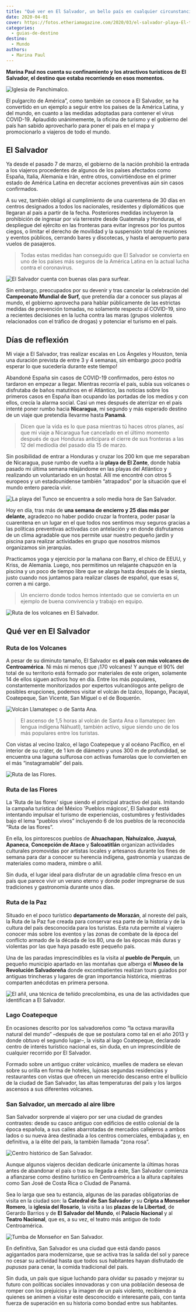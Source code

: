 ```yaml
---
title: "Qué ver en El Salvador, un bello país en cualquier circunstancia"
date: 2020-04-01
cover: https://fotos.etheriamagazine.com/2020/03/el-salvador-playa-El-tunco.jpg
categories: 
  - guias-de-destino
destino: 
  - Mundo
authors: 
  - Marina Paul
---
```


**Marina Paul nos cuenta su confinamiento y los atractivos turísticos de El Salvador, el 
destino que estaba recorriendo en esos momentos.** 

![Iglesia de Panchimalco.](https://fotos.etheriamagazine.com/2020/03/viajar-sola-Iglesia-Panchimalco.jpg "Iglesia de Panchimalco. © O.T. El Salvador")

El pulgarcito de América”, como también se conoce a El Salvador, se ha convertido en un 
ejemplo a seguir entre los países de la América Latina, y del mundo, en cuanto a las 
medidas adoptadas para contener el virus COVID-19. Aplaudido unánimemente, la oficina de 
turismo y el gobierno del país han sabido aprovecharlo para poner el país en el mapa y 
promocionarlo a viajeros de todo el mundo. 

## El Salvador

Ya desde el pasado 7 de marzo, el gobierno de la nación prohibió la entrada a los 
viajeros procedentes de algunos de los países afectados como España, Italia, Alemania e 
Irán, entre otros, convirtiéndose en el primer estado de América Latina en decretar 
acciones preventivas aún sin casos confirmados. 

A su vez, también obligó al cumplimiento de una cuarentena de 30 días en centros 
designados a todos los nacionales, residentes y diplomáticos que llegaran al país a 
partir de la fecha. Posteriores medidas incluyeron la prohibición de ingresar por vía 
terrestre desde Guatemala y Honduras, el despliegue del ejército en las fronteras para 
evitar ingresos por los puntos ciegos, o limitar el derecho de movilidad y la suspensión 
total de reuniones y eventos públicos, cerrando bares y discotecas, y hasta el 
aeropuerto para vuelos de pasajeros. 

> Todas estas medidas han conseguido que El Salvador se convierta en uno de los países más 
> seguros de la América Latina en la actual lucha contra el coronavirus. 

![El Salvador cuenta con buenas olas para surfear.](https://fotos.etheriamagazine.com/2020/03/el-salvador-surf-playa.jpg "El Salvador cuenta con buenas olas para surfear. © O.T. El Salvador")

Sin embargo, preocupados por su devenir y tras cancelar la celebración del **Campeonato 
Mundial de Surf,** que pretendía dar a conocer sus playas al mundo, el gobierno 
aprovecha para hablar públicamente de las estrictas medidas de prevención tomadas, no 
solamente respecto al COVID-19, sino a recientes decisiones en la lucha contra las maras 
(grupos violentos relacionados con el tráfico de drogas) y potenciar el turismo en el 
país. 

## Días de reflexión

Mi viaje a El Salvador, tras realizar escalas en Los Ángeles y Houston, tenía una 
duración prevista de entre 3 y 4 semanas, sin embargo ¡poco podría esperar lo que 
sucedería durante este tiempo! 

Abandoné España sin casos de COVID-19 confirmados, pero éstos no tardaron en empezar a 
llegar. Mientras recorría el país, subía sus volcanes o disfrutaba de baños matutinos en 
el Atlántico, las noticias sobre los primeros casos en España iban ocupando las portadas 
de los medios y con ellos, crecía la alarma social. Casi un mes después de aterrizar en 
el país intenté poner rumbo hacia **Nicaragua**, mi segundo y más esperado destino de un 
viaje que pretendía llevarme hasta **Panamá**. 

> Dicen que la vida es lo que pasa mientras tú haces otros planes, así que mi viaje a 
> Nicaragua fue cancelado en el último momento después de que Honduras anticipara el 
> cierre de sus fronteras a las 12 del mediodía del pasado día 15 de marzo. 

Sin posibilidad de entrar a Honduras y cruzar los 200 km que me separaban de Nicaragua, 
puse rumbo de vuelta a la **playa de El Zonte**, donde había pasado mi última semana 
relajándome en las playas del Atlántico y realizando un voluntariado en un hostal. Allí 
me encontré con otros 5 europeos y un estadounidense también “atrapados” por la 
situación que el mundo entero parecía vivir. 

![La playa del Tunco se encuentra a solo media hora de San Salvador.](https://fotos.etheriamagazine.com/2020/03/el-salvador-playa-El-tunco.jpg "La playa del Tunco se encuentra a solo media hora de San Salvador. © O.T. El Salvador")

Hoy en día, tras más de **una semana de encierro y 25 días más por delante**, agradezco 
no haber podido cruzar la frontera, poder pasar la cuarentena en un lugar en el que 
todos nos sentimos muy seguros gracias a las políticas preventivas activadas con 
antelación y en donde disfrutamos de un clima agradable que nos permite usar nuestro 
pequeño jardín y piscina para realizar actividades en grupo que nosotros mismos 
organizamos sin jerarquías. 

Practicamos yoga y ejercicio por la mañana con Barry, el chico de EEUU, y Kriss, de 
Alemania. Luego, nos permitimos un relajante chapuzón en la piscina y un poco de tiempo 
libre que se alarga hasta después de la siesta, justo cuando nos juntamos para realizar 
clases de español, que esas sí, corren a mi cargo. 

> Un encierro donde todos hemos intentado que se convierta en un ejemplo de buena 
> convivencia y trabajo en equipo. 

![Ruta de los volcanes en El Salvador.](https://fotos.etheriamagazine.com/2020/03/ruta-volcanes-el-salvador.jpg "Ruta de los volcanes en El Salvador. ©OT El Salvador")

## Qué ver en El Salvador

### Ruta de los Volcanes

A pesar de su diminuto tamaño, El Salvador es **el país con más volcanes de 
Centroamérica**. Ni más ni menos que ¡170 volcanes! Y aunque el 90% del total de su 
territorio está formado por materiales de este origen, solamente 14 de ellos siguen 
activos hoy en día. Entre los más populares, constantemente monitorizados por expertos 
vulcanólogos ante peligro de posibles erupciones, podemos visitar el volcán de Izalco, 
Ilopango, Pacayal, Coatepeque, San Vicente, San Miguel o el de Boquerón. 

![Volcán Llamatepec o de Santa Ana.](https://fotos.etheriamagazine.com/2020/03/volcan-Ilamatepec-Santa-Ana.jpg "Volcán Llamatepec o de Santa Ana. © O.T. El Salvador")

> El ascenso de 1,5 horas al volcán de Santa Ana o Ilamatepec (en lengua indígena 
> Náhuatl), también activo, sigue siendo uno de los más populares entre los turistas. 

Con vistas al vecino Izalco, el lago Coatepeque y al océano Pacífico, en el interior de 
su cráter, de 1 km de diámetro y unos 300 m de profundidad, se encuentra una laguna 
sulfurosa con activas fumarolas que lo convierten en el más “instagramable” del país. 

![Ruta de las Flores.](https://fotos.etheriamagazine.com/2020/03/ruta-flores-el-salvador.jpg "Ruta de las Flores. © O.T. El Salvador")

### Ruta de las Flores

La 'Ruta de las flores' sigue siendo el principal atractivo del país. Imitando la 
campaña turística del México 'Pueblos mágicos', El Salvador está intentando impulsar el 
turismo de experiencias, costumbres y festividades bajo el lema “pueblos vivos” 
incluyendo 6 de los pueblos de la reconocida “Ruta de las flores”. 

En ella, los pintorescos pueblos de **Ahuachapan**, **Nahuizalco**, **Juayuá**, 
**Apaneca**, **Concepción de Ataco** y **Salcoatitlán** organizan actividades culturales 
promovidas por artistas locales y artesanos durante los fines de semana para dar a 
conocer su herencia indígena, gastronomía y usanzas de materiales como madera, mimbre o 
añil. 

Sin duda, el lugar ideal para disfrutar de un agradable clima fresco en un país que 
parece vivir un verano eterno y donde poder impregnarse de sus tradiciones y gastronomía 
durante unos días. 

### Ruta de la Paz

Situado en el poco turístico **departamento de Morazán**, al noreste del país, la Ruta 
de la Paz fue creada para conservar esa parte de la historia y de la cultura del país 
desconocida para los turistas. Esta ruta permite al viajero conocer más sobre los 
eventos y las zonas de combate de la época del conflicto armado de la década de los 80, 
una de las épocas más duras y violentas por las que haya pasado este pequeño país. 

Una de las paradas imprescindibles es la visita al **pueblo de Perquín**, un pequeño 
municipio apartado en las montañas que alberga el **Museo de la Revolución Salvadoreña** 
donde excombatientes realizan tours guiados por antiguas trincheras y lugares de gran 
importancia histórica, mientras comparten anécdotas en primera persona. 

![El añil, una técnica de teñido precolombina, es una de las actividades que identifican a El Salvador.](https://fotos.etheriamagazine.com/2020/03/el-salvador-Anil.jpg "El añil, una técnica de teñido precolombina, es una de las actividades que identifican a El Salvador. © O.T. ElSalvador")

### Lago Coatepeque

En ocasiones descrito por los salvadoreños como “la octava maravilla natural del mundo” 
–después de que se postulara como tal en el año 2013 y donde obtuvo el segundo lugar–, 
la visita al lago Coatepeque, declarado centro de interés turístico nacional es, sin 
duda, en un imprescindible de cualquier recorrido por El Salvador. 

Formado sobre un antiguo cráter volcánico, muelles de madera se elevan sobre su orilla 
en forma de hoteles, lujosas segundas residencias y restaurantes con vistas que ofrecen 
un merecido descanso entre el bullicio de la ciudad de San Salvador, las altas 
temperaturas del país y los largos ascensos a sus diferentes volcanes. 

### San Salvador, un mercado al aire libre

San Salvador sorprende al viajero por ser una ciudad de grandes contrastes: desde su 
casco antiguo con edificios de estilo colonial de la época española, a sus calles 
abarrotadas de mercados callejeros a ambos lados o su nueva área destinada a los centros 
comerciales, embajadas y, en definitiva, a la élite del país, la también llamada “zona 
rosa”. 

![Centro histórico de San Salvador.](https://fotos.etheriamagazine.com/2020/03/centro-historico-san-salvador.jpg "Centro histórico de San Salvador. © O.T. El Salvador")

Aunque algunos viajeros decidan dedicarle únicamente la últimas horas antes de abandonar 
el país o tras su llegada a éste, San Salvador comienza a afianzarse como destino 
turístico en Centroamérica a la altura capitales como San José de Costa Rica o Ciudad de 
Panamá. 

Sea lo larga que sea tu estancia, algunas de las paradas obligatorias de visita en la 
ciudad son: la **Catedral de San Salvador** y su **Cripta a Monseñor Romero**, la 
**iglesia del Rosario**, la visita a las **plazas de la Libertad**, de Gerardo Barrios y 
de **El Salvador del Mundo**, el **Palacio Nacional** y al **Teatro Nacional**, que es, 
a su vez, el teatro más antiguo de todo Centroamérica. 

![Tumba de Monseñor en San Salvador.](https://fotos.etheriamagazine.com/2020/03/ruta-tumba-monsenor-san-salvador.jpg "Tumba de Monseñor en San Salvador. © O.T. El Salvador")

En definitiva, San Salvador es una ciudad que está dando pasos agigantados para 
modernizarse, que se activa tras la salida del sol y parece no cesar su actividad hasta 
que todos sus habitantes hayan disfrutado de _pupusas_ para cenar, la comida tradicional 
del país. 

Sin duda, un país que sigue luchando para olvidar su pasado y mejorar su futuro con 
políticas sociales innovadoras y con una población deseosa de romper con los prejuicios 
y la imagen de un país violento, recibiendo a quienes se animen a visitar este 
desconocido e interesante país, con tanta fuerza de superación en su historia como 
bondad entre sus habitantes.
